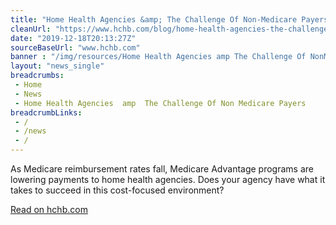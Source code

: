 ```yaml
--- 
title: "Home Health Agencies &amp; The Challenge Of Non-Medicare Payers  "
cleanUrl: "https://www.hchb.com/blog/home-health-agencies-the-challenge-of-non-medicare-payers-1"
date: "2019-12-18T20:13:27Z"
sourceBaseUrl: "www.hchb.com"
banner : "/img/resources/Home Health Agencies amp The Challenge Of NonMedicare Payers.png"
layout: "news_single"
breadcrumbs:
 - Home
 - News
 - Home Health Agencies  amp  The Challenge Of Non Medicare Payers
breadcrumbLinks:
 - / 
 - /news
 - / 
---
```

As Medicare reimbursement rates fall, Medicare Advantage programs are lowering payments to home health agencies. Does your agency have what it takes to succeed in this cost-focused environment?  
  
[Read on hchb.com](https://www.hchb.com/blog/home-health-agencies-the-challenge-of-non-medicare-payers-1)
